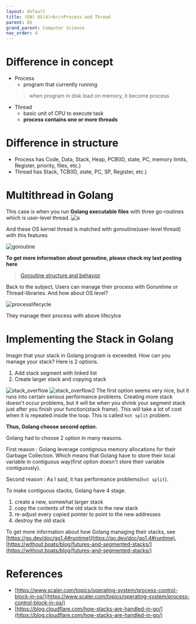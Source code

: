 ```yaml
---
layout: default
title: (EN) OS(4)<br/>Process and Thread
parent: OS
grand_parent: Computer Science
nav_order: 4
---
```


# Difference in concept
* Process
  * program that currently running
  > when program in disk load on memory, it become process
* Thread
  * basic unit of CPU to execute task
  * **process contains one or more threads**

# Difference in structure
* Process has Code, Data, Stack, Heap, PCB(ID, state, PC, memory limits, Register, priority, files, etc.)
* Thread has Stack, TCB(ID, state, PC, SP, Register, etc.)

# Multithread in Golang
This case is when you run **Golang executable files** with three go-routines which is user-level thread.
![a](../../../../assets/p/cs/os/pcb_tcb.png)

And these OS kernel thread is matched with goroutine(user-level thread) with this features

![goroutine](../../../../assets/p/cs/os/goroutine.png)

**To get more information about goroutine, please check my last posting here** 
> [Goroutine structure and behavior](https://ghkdqhrbals.github.io/posts/thread-goroutine/)

Back to the subject, Users can manage their process with Goruntime or Thread-libraries. And how about OS level?

![processlifecycle](../../../../assets/p/cs/os/processlifecycle.png)

They manage their process with above lifecylce

# Implementing the Stack in Golang

Imagin that your stack in Golang program is exceeded. How can you manage your stack? Here is 2 options.


1. Add stack segment with linked list
2. Create larger stack and copying stack

![stack_overflow](../../../../assets/p/cs/os/m.png)
![stack_overflow2](../../../../assets/p/cs/os/m1.png)
The first option seems very nice, but it runs into certain serious performance problems. Creating more stack doesn't occur problems, but it will be when you shrink your segment stack just after you finish your function(stack frame). This will take a lot of cost when it is repeated inside the loop. This is called `hot split` problem.

**Thus, Golang choose second option.**

Golang had to choose 2 option in many reasons.

First reason : Golang leverage contignous memory allocations for their Garbage Collection. Which means that Golang have to store their local variable in contiguous way(first option doesn't store their variable contiguously).

Second reason : As I said, it has performance problems(`hot split`).

To make contiguous stacks, Golang have 4 stage.

1. create a new, somewhat larger stack
2. copy the contents of the old stack to the new stack
3. re-adjust every copied pointer to point to the new addresses
4. destroy the old stack

To get more information about how Golang managing their stacks, see [https://go.dev/doc/go1.4#runtime](https://go.dev/doc/go1.4#runtime), [https://without.boats/blog/futures-and-segmented-stacks/](https://without.boats/blog/futures-and-segmented-stacks/)





# References
* [https://www.scaler.com/topics/operating-system/process-control-block-in-os/](https://www.scaler.com/topics/operating-system/process-control-block-in-os/)
* [https://blog.cloudflare.com/how-stacks-are-handled-in-go/](https://blog.cloudflare.com/how-stacks-are-handled-in-go/)